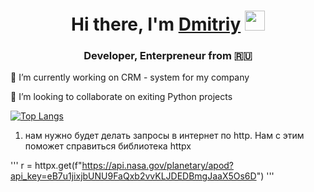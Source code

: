<h1 align="center">Hi there, I'm <a href="https://nikonoff-n.github.io/Portfolio/" target="_blank">Dmitriy</a> 
<img src="https://github.com/blackcater/blackcater/raw/main/images/Hi.gif" height="32"/></h1>
<h3 align="center">Developer, Enterpreneur from 🇷🇺</h3>
<p>🌱 I’m currently working on CRM - system for my company</p>
<p>👯 I’m looking to collaborate on exiting Python projects</p>


<!---Для компактной версии-->
[![Top Langs](https://github-readme-stats.vercel.app/api/top-langs/?username=nikonoff-n&layout=compact)](https://github.com/nikonoff-n/github-readme-stats)
<!--
**Nikonoff-N/Nikonoff-N** is a ✨ _special_ ✨ repository because its `README.md` (this file) appears on your GitHub profile.

Here are some ideas to get you started:

- 🔭 I’m currently working on ...
- 🌱 I’m currently learning ...
- 👯 I’m looking to collaborate on ...
- 🤔 I’m looking for help with ...
- 💬 Ask me about ...
- 📫 How to reach me: ...
- 😄 Pronouns: ...
- ⚡ Fun fact: ...
-->


1. нам нужно будет делать запросы в интернет по http. Нам с этим поможет справиться библиотека httpx

'''
r = httpx.get(f"https://api.nasa.gov/planetary/apod?api_key=eB7u1jixjbUNU9FaQxb2vvKLJDEDBmgJaaX5Os6D")
'''
